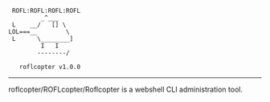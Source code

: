 ```
 ROFL:ROFL:ROFL:ROFL
         _^___
 L    __/   [] \
LOL===__        \
 L      \________]
         I   I
        --------/
        
   roflcopter v1.0.0
```

<hr>

roflcopter/ROFLcopter/Roflcopter is a webshell CLI administration tool.
